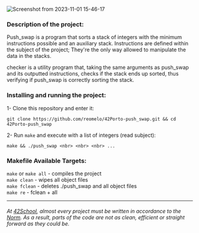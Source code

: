 ![Screenshot from 2023-11-01 15-46-17](https://github.com/reomelo/42Porto-push_swap/assets/73884501/cd2ce691-9e92-4c46-9d84-998a0c30b4af)

### Description of the project:
Push_swap is a program that sorts a stack of integers with the minimum instructions possible and an auxiliary stack. Instructions are defined within the subject of the project; They're the only way allowed to manipulate the data in the stacks.

checker is a utility program that, taking the same arguments as push_swap and its outputted instructions, checks if the stack ends up sorted, thus verifying if push_swap is correctly sorting the stack.

### Installing and running the project:
1- Clone this repository and enter it:  

	git clone https://github.com/reomelo/42Porto-push_swap.git && cd 42Porto-push_swap

2- Run `make` and execute with a list of integers (read subject):

	make && ./push_swap <nbr> <nbr> <nbr> ...

### Makefile Available Targets:  
`make` or `make all` - compiles the project      
`make clean` - wipes all object files   
`make fclean` - deletes ./push_swap and all object files   
`make re` - fclean  + all

___
######  At [42School](https://en.wikipedia.org/wiki/42_(school)), almost every project must be written in accordance to the [Norm](https://github.com/42School/norminette). As a result, parts of the code are not as clean, efficient or straight forward as they could be.
